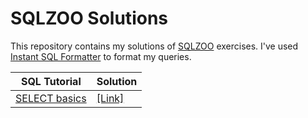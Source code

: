 # SQLZOO Solutions
This repository contains my solutions of [SQLZOO](https://sqlzoo.net/wiki/SQL_Tutorial) exercises. I've used [Instant SQL Formatter](https://www.dpriver.com/pp/sqlformat.htm) to format my queries.

| SQL Tutorial | Solution |
| ------------ | -------- |
| [SELECT basics](https://sqlzoo.net/wiki/SELECT_basics) | [[Link]](./0_select_basics.md) |
